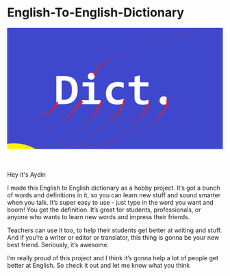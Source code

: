 # English-To-English-Dictionary
<a href="url"><img src="https://github.com/iam-aydin/English-To-English-Dictionary/blob/0acd7257efebb1e85c00149706ea443aaff8f161/splash.png" height="auto" width="600"></a>

<br/><br/> 
Hey it's Aydin

I made this English to English dictionary as a hobby project. It’s got a bunch of words and definitions in it, so you can learn new stuff and sound smarter when you talk. It’s super easy to use - just type in the word you want and boom! You get the definition. It’s great for students, professionals, or anyone who wants to learn new words and impress their friends.

Teachers can use it too, to help their students get better at writing and stuff. And if you’re a writer or editor or translator, this thing is gonna be your new best friend. Seriously, it’s awesome.

I’m really proud of this project and I think it’s gonna help a lot of people get better at English. So check it out and let me know what you think

